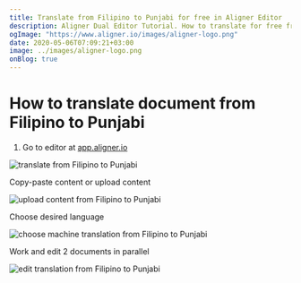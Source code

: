 ```yaml
---
title: Translate from Filipino to Punjabi for free in Aligner Editor
description: Aligner Dual Editor Tutorial. How to translate for free from Filipino to Punjabi. Aligner is multilingual document management platform. 
ogImage: "https://www.aligner.io/images/aligner-logo.png"
date: 2020-05-06T07:09:21+03:00
image: ../images/aligner-logo.png
onBlog: true
---
```


# How to translate document from Filipino to Punjabi

1. Go to editor at [app.aligner.io](https://app.aligner.io "Aligner App web page")

![translate from Filipino to Punjabi](../aligner-blank-editor.png "translate from Filipino to Punjabi")

Copy-paste content or upload content

![upload content from Filipino to Punjabi](../aligner-uploaded-document.png "upload content from Filipino to Punjabi")

Choose desired language

![choose machine translation from Filipino to Punjabi](../aligner-language-dropdown.png "choose machine translation from Filipino to Punjabi")

Work and edit 2 documents in parallel

![edit translation from Filipino to Punjabi](../aligner-double-sitded-editor.png "edit translation from Filipino to Punjabi")

